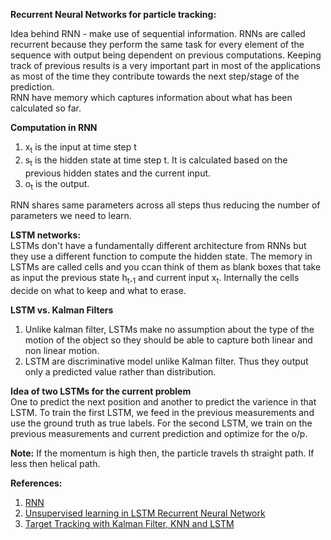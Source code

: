 **Recurrent Neural Networks for particle tracking:**

Idea behind RNN - make use of sequential information.
RNNs are called recurrent because they perform the same task for every element of the sequence with output being dependent on previous computations. Keeping track of previous results is a very important part in most of the applications as most of the time they contribute towards the next step/stage of the prediction.  
RNN have memory which captures information about what has been calculated so far.

**Computation in RNN**  
1. x<sub>t</sub> is the input at time step t
2. s<sub>t</sub> is the hidden state at time step t. It is calculated based on the previous hidden states and the current input.
3. o<sub>t</sub> is the output.

RNN shares same parameters across all steps thus reducing the number of parameters we need to learn.  

**LSTM networks:**  
LSTMs don't have a fundamentally different architecture from RNNs but they use a different function to compute the hidden state.
The memory in LSTMs are called cells and you ccan think of them as blank boxes that take as input the previous state h<sub>t-1</sub> and current input x<sub>t</sub>. Internally the cells decide on what to keep and what to erase.

**LSTM vs. Kalman Filters**  
1. Unlike kalman filter, LSTMs make no assumption about the type of the motion of the object so they should be able to capture both linear and non linear motion.
2. LSTM are discriminative model unlike Kalman filter. Thus they output only a predicted value rather than distribution.

**Idea of two LSTMs for the current problem**  
One to predict the next position and another to predict the varience in that LSTM.
To train the first LSTM, we feed in the previous measurements and use the ground truth as true labels. For the second LSTM, we train on the previous measurements and current prediction and optimize for the o/p.

**Note:** If the momentum is high then, the particle travels th straight path. If less then helical path.  

**References:**  
1. [RNN](http://www.wildml.com/2015/09/recurrent-neural-networks-tutorial-part-2-implementing-a-language-model-rnn-with-python-numpy-and-theano/)
2. [Unsupervised learning in LSTM Recurrent Neural Network](ftp://ftp.idsia.ch/pub/juergen/icann2001unsup.pdf) 
3. [Target Tracking with Kalman Filter, KNN and LSTM](http://cs229.stanford.edu/proj2016/report/IterKuckZhuang-TargetTrackingwithKalmanFilteringKNNandLSTMs-report.pdf)
